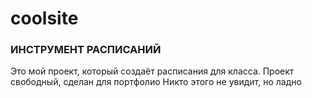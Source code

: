 # coolsite
### ИНСТРУМЕНТ РАСПИСАНИЙ
Это мой проект, который создаёт расписания для класса.
Проект свободный, сделан для портфолио
Никто этого не увидит, но ладно
